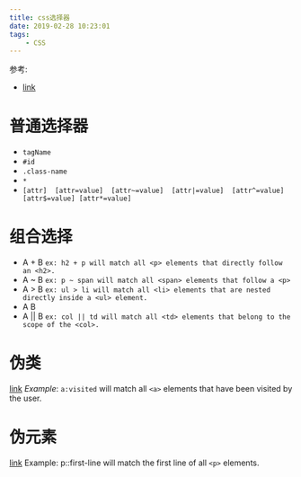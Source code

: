 ```yaml
---
title: css选择器
date: 2019-02-28 10:23:01
tags:
    - CSS
---
```

参考:
- [link](https://developer.mozilla.org/en-US/docs/Web/CSS/CSS_Selectors)

# 普通选择器
- `tagName`
- `#id` 
- `.class-name`
- `*`
- `[attr] 
[attr=value] 
[attr~=value] 
[attr|=value] 
[attr^=value] 
[attr$=value]
 [attr*=value]`

# 组合选择
- A + B `ex: h2 + p will match all <p> elements that directly follow an <h2>.`
- A ~ B `ex: p ~ span will match all <span> elements that follow a <p>` 
- A > B `ex: ul > li will match all <li> elements that are nested directly inside a <ul> element.`
- A B
- A || B `ex: col || td will match all <td> elements that belong to the scope of the <col>.`

# 伪类

[link](https://developer.mozilla.org/en-US/docs/Web/CSS/Pseudo-classes) 
*Example*: `a:visited` will match all `<a>` elements that have been visited by the user.

# 伪元素
[link](https://developer.mozilla.org/en-US/docs/Web/CSS/Pseudo-elements)
Example: p::first-line will match the first line of all `<p>` elements.

